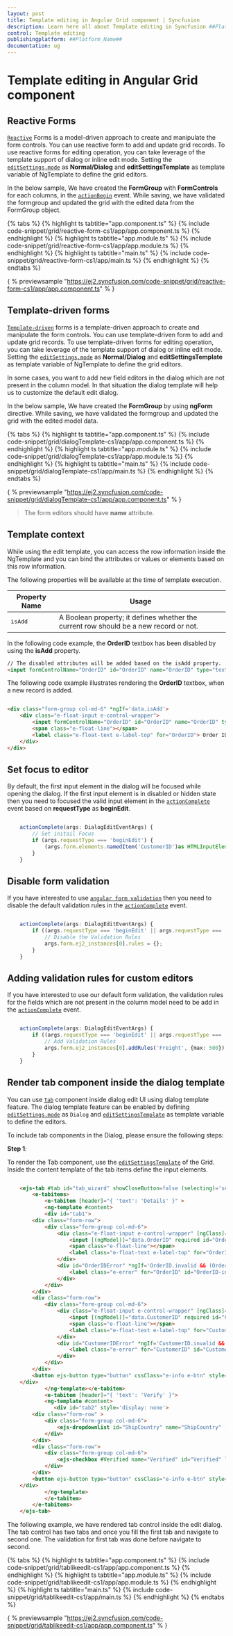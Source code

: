 ```yaml
---
layout: post
title: Template editing in Angular Grid component | Syncfusion
description: Learn here all about Template editing in Syncfusion ##Platform_Name## Grid component of Syncfusion Essential JS 2 and more.
control: Template editing 
publishingplatform: ##Platform_Name##
documentation: ug
---
```


# Template editing in Angular Grid component

## Reactive Forms

[`Reactive`](https://angular.io/guide/reactive-forms) Forms is a model-driven approach to create and manipulate the form controls. You can use reactive form to add and update grid records. To use reactive forms for editing operation, you can take leverage of the template support of dialog or inline edit mode. Setting the [`editSettings.mode`](../../api/grid/editSettings/#mode) as **Normal/Dialog** and **editSettingsTemplate** as template variable of NgTemplate to define the grid editors.

In the below sample, We have created the **FormGroup** with **FormControls** for each columns, in the [`actionBegin`](../../api/grid/#actionbegin)  event. While saving, we have validated the formgroup and updated the grid with the edited data from the FormGroup object.

{% tabs %}
{% highlight ts tabtitle="app.component.ts" %}
{% include code-snippet/grid/reactive-form-cs1/app/app.component.ts %}
{% endhighlight %}
{% highlight ts tabtitle="app.module.ts" %}
{% include code-snippet/grid/reactive-form-cs1/app/app.module.ts %}
{% endhighlight %}
{% highlight ts tabtitle="main.ts" %}
{% include code-snippet/grid/reactive-form-cs1/app/main.ts %}
{% endhighlight %}
{% endtabs %}
  
{ % previewsample "https://ej2.syncfusion.com/code-snippet/grid/reactive-form-cs1/app/app.component.ts" % }

## Template-driven forms

[`Template-driven`](https://angular.io/guide/forms#template-driven-forms) forms is a template-driven approach to create and manipulate the form controls. You can use template-driven form to add and update grid records. To use template-driven forms for editing operation, you can take leverage of the template support of dialog or inline edit mode. Setting the [`editSettings.mode`](../../api/grid/editSettings/#mode) as **Normal/Dialog** and **editSettingsTemplate** as template variable of NgTemplate to define the grid editors.

In some cases, you want to add new field editors in the dialog which are not present in the column model. In that situation the dialog template will help us to customize the default edit dialog.

In the below sample, We have created the **FormGroup** by using **ngForm** directive. While saving, we have validated the formgroup and updated the grid with the edited model data.

{% tabs %}
{% highlight ts tabtitle="app.component.ts" %}
{% include code-snippet/grid/dialogTemplate-cs1/app/app.component.ts %}
{% endhighlight %}
{% highlight ts tabtitle="app.module.ts" %}
{% include code-snippet/grid/dialogTemplate-cs1/app/app.module.ts %}
{% endhighlight %}
{% highlight ts tabtitle="main.ts" %}
{% include code-snippet/grid/dialogTemplate-cs1/app/main.ts %}
{% endhighlight %}
{% endtabs %}
  
{ % previewsample "https://ej2.syncfusion.com/code-snippet/grid/dialogTemplate-cs1/app/app.component.ts" % }

> The form editors should have **name** attribute.

## Template context

While using the edit template, you can access the row information inside the NgTemplate and you can bind the attributes or values or elements based on this row information.

The following properties will be available at the time of template execution.

| Property Name | Usage |
|---------------|-------|
| <kbd>isAdd</kbd> | A Boolean property; it defines whether the current row should be a new record or not. |

In the following code example, the **OrderID** textbox has been disabled by using the **isAdd** property.

```html
// The disabled attributes will be added based on the isAdd property.
<input formControlName="OrderID" id="OrderID" name="OrderID" type="text" [attr.disabled]="!data.isAdd ? '' : null">

```

The following code example illustrates rendering the **OrderID** textbox, when a new record is added.

```html

<div class="form-group col-md-6" *ngIf='data.isAdd'>
    <div class="e-float-input e-control-wrapper">
        <input formControlName="OrderID" id="OrderID" name="OrderID" type="text" [attr.disabled]="!data.isAdd ? '' : null">
        <span class="e-float-line"></span>
        <label class="e-float-text e-label-top" for="OrderID"> Order ID</label>
    </div>
</div>

```

## Set focus to editor

By default, the first input element in the dialog will be focused while opening the dialog.
If the first input element is in disabled or hidden state then you need to focused the valid input element in the
[`actionComplete`](../../api/grid/#actioncomplete)
event based on **requestType** as **beginEdit**.

```typescript

    actionComplete(args: DialogEditEventArgs) {
        // Set initail Focus
        if (args.requestType === 'beginEdit') {
            (args.form.elements.namedItem('CustomerID')as HTMLInputElement).focus();
        }
    }

```

## Disable form validation

If you have interested to use [`angular form validation`](https://angular.io/guide/form-validation) then you need to disable the default validation rules in  the [`actionComplete`](../../api/grid/#actioncomplete) event.

```typescript

    actionComplete(args: DialogEditEventArgs) {
        if ((args.requestType === 'beginEdit' || args.requestType === 'add')) {
            // Disable the Validation Rules
            args.form.ej2_instances[0].rules = {};
        }
    }

```

## Adding validation rules for custom editors

If you have interested to use our default form validation, the validation rules for the fields which are not present in the column model need to be add in  the [`actionComplete`](../../api/grid/#actioncomplete) event.

```typescript

    actionComplete(args: DialogEditEventArgs) {
        if ((args.requestType === 'beginEdit' || args.requestType === 'add')) {
            // Add Validation Rules
            args.form.ej2_instances[0].addRules('Freight', {max: 500});
        }
    }

```

## Render tab component inside the dialog template

You can use [`Tab`](../../../tab/index.html) component inside dialog edit UI using dialog template feature. The dialog template feature can be enabled by defining  [`editSettings.mode`](../../../api/grid/editSettings/#mode) as `Dialog` and [`editSettingsTemplate`](../../../api/grid/editSettings/#template) as template variable to define the editors.

To include tab components in the Dialog, please ensure the following steps:

**Step 1**:

To render the Tab component, use the [`editSettingsTemplate`](../../../api/grid/editSettings/#template) of the Grid. Inside the content template of the tab items define
the input elements.

```html

    <ejs-tab #tab id="tab_wizard" showCloseButton=false (selecting)='selecting($event)'>
        <e-tabitems>
            <e-tabitem [header]="{ 'text': 'Details' }" >
            <ng-template #content>
            <div id="tab1">
        <div class="form-row">
            <div class="form-group col-md-6">
                <div class="e-float-input e-control-wrapper" [ngClass]="{'e-error': OrderID.invalid && (OrderID.dirty || OrderID.touched)}">
                    <input [(ngModel)]="data.OrderID" required id="OrderID" name="OrderID" type="text" [attr.disabled]="!data.isAdd ? '' : null" #OrderID="ngModel">
                    <span class="e-float-line"></span>
                    <label class="e-float-text e-label-top" for="OrderID"> Order ID</label>
                </div>
                <div id="OrderIDError" *ngIf='OrderID.invalid && (OrderID.dirty || OrderID.touched)'>
                    <label class="e-error" for="OrderID" id="OrderID-info" style="display: block;">*Order ID is required</label>
                </div>
            </div>
        </div>
        <div class="form-row">
            <div class="form-group col-md-6">
                <div class="e-float-input e-control-wrapper" [ngClass]="{'e-error': CustomerID.invalid && (CustomerID.dirty || CustomerID.touched)}">
                    <input [(ngModel)]="data.CustomerID" required id="CustomerID" name="CustomerID" type="text" #CustomerID="ngModel">
                    <span class="e-float-line"></span>
                    <label class="e-float-text e-label-top" for="CustomerID">Customer Name</label>
                </div>
                <div id="CustomerIDError" *ngIf='CustomerID.invalid && (CustomerID.dirty || CustomerID.touched)'>
                    <label class="e-error" for="CustomerID" id="CustomerID-info" style="display: block;">*Customer Name is required</label>
                </div>
            </div>
        </div>
        <button ejs-button type="button" cssClass="e-info e-btn" style="float: right" (click)="nextBtn($event)" >next</button>
    </div>
            </ng-template></e-tabitem>
            <e-tabitem [header]="{ 'text': 'Verify' }">
            <ng-template #content>
               <div id="tab2" style='display: none'>
        <div class="form-row" >
            <div class="form-group col-md-6">
                <ejs-dropdownlist id="ShipCountry" name="ShipCountry" [(ngModel)]="data.ShipCountry" [dataSource]='shipCountryDistinctData' [fields]="{text: 'ShipCountry', value: 'ShipCountry' }" placeholder="Ship Country" popupHeight='300px' floatLabelType='Always'></ejs-dropdownlist>
            </div>
        </div>
        <div class="form-row">
            <div class="form-group col-md-6">
                <ejs-checkbox #Verified name="Verified" id="Verified" label="Verified" [checked]="data.Verified" ></ejs-checkbox>
            </div>
        </div>
        <button ejs-button type="button" cssClass="e-info e-btn" style="float: right" (click)='submitBtn($event)'>submit</button>
    </div>
            </ng-template>
            </e-tabitem>
        </e-tabitems>
    </ejs-tab>

```

The following example, we have rendered tab control inside the edit dialog. The tab control has two tabs and once you fill the first tab and navigate to second one. The validation for first tab was done before navigate to second.

{% tabs %}
{% highlight ts tabtitle="app.component.ts" %}
{% include code-snippet/grid/tablikeedit-cs1/app/app.component.ts %}
{% endhighlight %}
{% highlight ts tabtitle="app.module.ts" %}
{% include code-snippet/grid/tablikeedit-cs1/app/app.module.ts %}
{% endhighlight %}
{% highlight ts tabtitle="main.ts" %}
{% include code-snippet/grid/tablikeedit-cs1/app/main.ts %}
{% endhighlight %}
{% endtabs %}
  
{ % previewsample "https://ej2.syncfusion.com/code-snippet/grid/tablikeedit-cs1/app/app.component.ts" % }